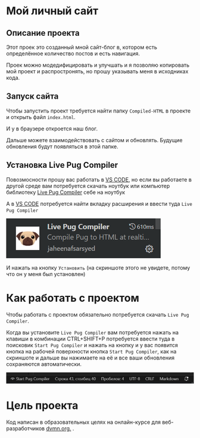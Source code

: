 # Мой личный сайт

## Описание проекта

Этот проек это созданный мной сайт-блог в, котором есть определённое количество постов и есть навигация.

Проек можно модедифицировать и улучшать и я позволяю копировать мой проект и распростронять, но прошу указывать меня в исходниках кода.

## Запуск сайта

Чтобы запустить проект требуется найти папку `Compiled-HTML` в проекте и открыть файл `index.html`.

И у в браузере откроется наш блог. 

Дальше можете взаимодействовать с сайтом и обновлять. Будущие обновления будут появляться в этой папке.

## Установка Live Pug Compiler

Повозмосности прошу вас работать в [VS CODE](https://code.visualstudio.com/), но если вы работаете в другой среде вам потребуется скачать ноутбук или компьютер библиотеку [Live Pug Compiler](https://pypi.org/project/pug/) себе на ноутбук 

А в [VS CODE](https://code.visualstudio.com/) потребуется найти вкладку расширения и ввести туда `Live Pug Compiler`

![Картинка Live Pug Compiler](./media/png/pug.png)

И нажать на кнопку `Установить` (на скриншоте этого не увидете, потому что он у меня был установлен)

# Как работать с проектом

Чтобы работать с проектом обязательно потребуется скачать `Live Pug Compiler`. 

Когда вы установите `Live Pug Compiler` вам потребуется нажать на клавиши в комбинации 
CTRL+SHIFT+P потребуется ввести туда в поисковик `Start Pug Compiler` и нажать на кнопку и у вас появится кнопка на рабочей поверхности кнопка `Start Pug Compiler`, как на скриншоте и дальше вы нажимаете на её и все ваши обновления сохраняются автоматически.

![Start Pug Compiler](./media/png/Start_Pug_Compiler.png)

# Цель проекта

Код написан в образовательных целях на онлайн-курсе для веб-разработчиков 
[dvmn.org.](http://https://dvmn.org/) .